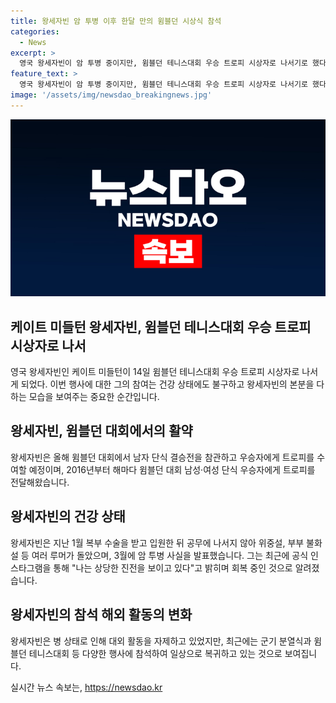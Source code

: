 ```yaml
---
title: 왕세자빈 암 투병 이후 한달 만의 윔블던 시상식 참석
categories:
  - News
excerpt: >
  영국 왕세자빈이 암 투병 중이지만, 윔블던 테니스대회 우승 트로피 시상자로 나서기로 했다. 찰스 3세 국왕의 생일 행사 참석 이후 처음으로 공식 행사에 참석할 예정이며, 이 대회에서 남자 단식 결승전을 관람하고 우승자에게 트로피를 수여할 계획이다. 왕세자빈은 2016년부터 올잉글랜드클럽 공식 후원으로 활동하며 우승자에게 트로피를 전달해왔다. 이에 앞서, 그는 암 투병 사실을 밝히고 치료를 받았으며, 최근 공식 행사에 참석하며 회복 상황을 언급하기도 했다.
feature_text: >
  영국 왕세자빈이 암 투병 중이지만, 윔블던 테니스대회 우승 트로피 시상자로 나서기로 했다. 찰스 3세 국왕의 생일 행사 참석 이후 처음으로 공식 행사에 참석할 예정이며, 이 대회에서 남자 단식 결승전을 관람하고 우승자에게 트로피를 수여할 계획이다. 왕세자빈은 2016년부터 올잉글랜드클럽 공식 후원으로 활동하며 우승자에게 트로피를 전달해왔다. 이에 앞서, 그는 암 투병 사실을 밝히고 치료를 받았으며, 최근 공식 행사에 참석하며 회복 상황을 언급하기도 했다.
image: '/assets/img/newsdao_breakingnews.jpg'
---
```


<p><img src="/assets/img/newsdao_breakingnews.jpg" alt="koreaapp 속보" /></p>

<h2 data-ke-size="size26">케이트 미들턴 왕세자빈, 윔블던 테니스대회 우승 트로피 시상자로 나서</h2>

<p data-ke-size="size16">영국 왕세자빈인 케이트 미들턴이 14일 윔블던 테니스대회 우승 트로피 시상자로 나서게 되었다. 이번 행사에 대한 그의 참여는 건강 상태에도 불구하고 왕세자빈의 본분을 다하는 모습을 보여주는 중요한 순간입니다.</p>

<h2 data-ke-size="size26">왕세자빈, 윔블던 대회에서의 활약</h2>

<p data-ke-size="size16">왕세자빈은 올해 윔블던 대회에서 남자 단식 결승전을 참관하고 우승자에게 트로피를 수여할 예정이며, 2016년부터 해마다 윔블던 대회 남성·여성 단식 우승자에게 트로피를 전달해왔습니다.</p>

<h2 data-ke-size="size26">왕세자빈의 건강 상태</h2>

<p data-ke-size="size16">왕세자빈은 지난 1월 복부 수술을 받고 입원한 뒤 공무에 나서지 않아 위중설, 부부 불화설 등 여러 루머가 돌았으며, 3월에 암 투병 사실을 발표했습니다. 그는 최근에 공식 인스타그램을 통해 "나는 상당한 진전을 보이고 있다"고 밝히며 회복 중인 것으로 알려졌습니다.</p>

<h2 data-ke-size="size26">왕세자빈의 참석 해외 활동의 변화</h2>

<p data-ke-size="size16">왕세자빈은 병 상태로 인해 대외 활동을 자제하고 있었지만, 최근에는 군기 분열식과 윔블던 테니스대회 등 다양한 행사에 참석하여 일상으로 복귀하고 있는 것으로 보여집니다.</p>
실시간 뉴스 속보는, <a href="https://newsdao.kr" rel="dofollow">https://newsdao.kr</a>


